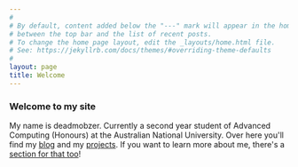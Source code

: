```yaml
---
#
# By default, content added below the "---" mark will appear in the home page
# between the top bar and the list of recent posts.
# To change the home page layout, edit the _layouts/home.html file.
# See: https://jekyllrb.com/docs/themes/#overriding-theme-defaults
#
layout: page
title: Welcome
---
```

### Welcome to my site

My name is deadmobzer. Currently a second year student of Advanced Computing (Honours) at the Australian National University. Over here you'll find my [blog](deadmobzer.github.io/blog) and my [projects](deadmobzer.github.io/projects). If you want to learn more about me, there's a [section for that too](deadmobzer.github.io/about)! 
